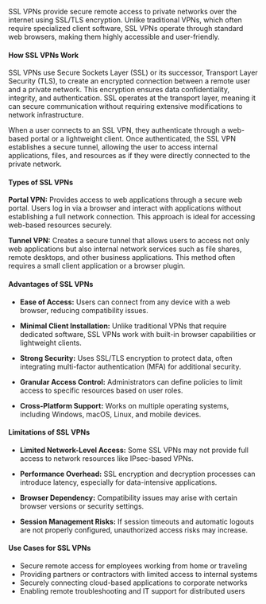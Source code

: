 SSL VPNs provide secure remote access to private networks over the internet using SSL/TLS encryption. Unlike traditional VPNs, which often require specialized client software, SSL VPNs operate through standard web browsers, making them highly accessible and user-friendly.

#### **How SSL VPNs Work**

SSL VPNs use Secure Sockets Layer (SSL) or its successor, Transport Layer Security (TLS), to create an encrypted connection between a remote user and a private network. This encryption ensures data confidentiality, integrity, and authentication. SSL operates at the transport layer, meaning it can secure communication without requiring extensive modifications to network infrastructure.

When a user connects to an SSL VPN, they authenticate through a web-based portal or a lightweight client. Once authenticated, the SSL VPN establishes a secure tunnel, allowing the user to access internal applications, files, and resources as if they were directly connected to the private network.

#### **Types of SSL VPNs**

**Portal VPN:** Provides access to web applications through a secure web portal. Users log in via a browser and interact with applications without establishing a full network connection. This approach is ideal for accessing web-based resources securely.

**Tunnel VPN:** Creates a secure tunnel that allows users to access not only web applications but also internal network services such as file shares, remote desktops, and other business applications. This method often requires a small client application or a browser plugin.

#### **Advantages of SSL VPNs**

- **Ease of Access:** Users can connect from any device with a web browser, reducing compatibility issues.

- **Minimal Client Installation:** Unlike traditional VPNs that require dedicated software, SSL VPNs work with built-in browser capabilities or lightweight clients.

- **Strong Security:** Uses SSL/TLS encryption to protect data, often integrating multi-factor authentication (MFA) for additional security.

- **Granular Access Control:** Administrators can define policies to limit access to specific resources based on user roles.

- **Cross-Platform Support:** Works on multiple operating systems, including Windows, macOS, Linux, and mobile devices.

#### **Limitations of SSL VPNs**

- **Limited Network-Level Access:** Some SSL VPNs may not provide full access to network resources like IPsec-based VPNs.

- **Performance Overhead:** SSL encryption and decryption processes can introduce latency, especially for data-intensive applications.

- **Browser Dependency:** Compatibility issues may arise with certain browser versions or security settings.

- **Session Management Risks:** If session timeouts and automatic logouts are not properly configured, unauthorized access risks may increase.

#### **Use Cases for SSL VPNs**

- Secure remote access for employees working from home or traveling
- Providing partners or contractors with limited access to internal systems
- Securely connecting cloud-based applications to corporate networks
- Enabling remote troubleshooting and IT support for distributed users